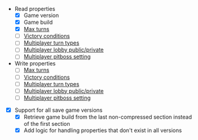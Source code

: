 - Read properties
  - [x] Game version
  - [x] Game build
  - [x] [Max turns](https://gaming.stackexchange.com/a/273907/154341)
  - [ ] [Victory conditions](https://gaming.stackexchange.com/a/273907/154341)
  - [ ] [Multiplayer turn types](http://blog.frank-mich.com/civilization-v-how-to-change-turn-type-of-a-started-game/)
  - [ ] [Multiplayer lobby public/private](https://github.com/Canardlaquay/Civ5SavePrivate/blob/master/Civ5PrivateSave/Form1.cs)
  - [ ] [Multiplayer pitboss setting](https://github.com/Bownairo/Civ5SaveEditor/blob/master/SaveEditor.c)
- Write properties
  - [ ] [Max turns](https://gaming.stackexchange.com/a/273907/154341)
  - [ ] [Victory conditions](https://gaming.stackexchange.com/a/273907/154341)
  - [ ] [Multiplayer turn types](http://blog.frank-mich.com/civilization-v-how-to-change-turn-type-of-a-started-game/)
  - [ ] [Multiplayer lobby public/private](https://github.com/Canardlaquay/Civ5SavePrivate/blob/master/Civ5PrivateSave/Form1.cs)
  - [ ] [Multiplayer pitboss setting](https://github.com/Bownairo/Civ5SaveEditor/blob/master/SaveEditor.c)
- [x] Support for all save game versions
  - [x] Retrieve game build from the last non-compressed section instead of the first section
  - [x] Add logic for handling properties that don't exist in all versions

